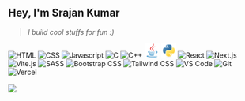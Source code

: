## Hey, I'm Srajan Kumar
> _I build cool stuffs for fun :)_

<div>
   <img src="https://cdn.jsdelivr.net/gh/devicons/devicon/icons/html5/html5-original.svg" width=30 alt="HTML"/>
   <img src="https://cdn.jsdelivr.net/gh/devicons/devicon/icons/css3/css3-original.svg" width=30 alt="CSS"/>
   <img src="https://cdn.jsdelivr.net/gh/devicons/devicon/icons/javascript/javascript-original.svg" width=30 alt="Javascript"/>
   <img src="https://cdn.jsdelivr.net/gh/devicons/devicon/icons/c/c-original.svg" width=30 alt="C"/>
   <img src="https://cdn.jsdelivr.net/gh/devicons/devicon/icons/cplusplus/cplusplus-original.svg" width=30 alt="C++"/>
   <img src="https://github.com/devicons/devicon/blob/master/icons/java/java-original.svg" width=30 alt="Java"/>
   <img src="https://github.com/devicons/devicon/blob/master/icons/python/python-original.svg" width=30 alt="Python"/>
   <img src="https://cdn.jsdelivr.net/gh/devicons/devicon/icons/react/react-original.svg" width=30 alt="React"/>
   <img src="https://skillicons.dev/icons?i=nextjs" width=30 alt="Next.js"/>
   <img src="https://raw.githubusercontent.com/danielcranney/readme-generator/main/public/icons/skills/vite-colored.svg" width=30 alt="Vite.js"/>
   <img src="https://cdn.jsdelivr.net/gh/devicons/devicon/icons/sass/sass-original.svg" width=30 alt="SASS"/>
   <img src="https://cdn.jsdelivr.net/gh/devicons/devicon/icons/bootstrap/bootstrap-original.svg" width=30 alt="Bootstrap CSS"/>
   <img src="https://cdn.jsdelivr.net/gh/devicons/devicon/icons/tailwindcss/tailwindcss-plain.svg" width=30 alt="Tailwind CSS"/>
   <img src="https://cdn.jsdelivr.net/gh/devicons/devicon/icons/vscode/vscode-original.svg" width=30 alt="VS Code"/>
   <img src="https://cdn.jsdelivr.net/gh/devicons/devicon/icons/git/git-original.svg" width=30 alt="Git"/>
   <img src="https://skillicons.dev/icons?i=vercel" width=30 alt="Vercel"/>
</div>
<br/>
<div>
  <a href="https://www.linkedin.com/in/kumarsrajan/" target="_blank">
  <img src="https://img.shields.io/badge/LinkedIn-blue?style=for-the-badge&logo=linkedin"/>
  </a>
</div>

<br/>

<!--
<div id="plan-to-learn">
   <img src="https://cdn.jsdelivr.net/gh/devicons/devicon/icons/mongodb/mongodb-original-wordmark.svg" width=30 alt="mongodb"/>
   <img src="https://skillicons.dev/icons?i=express" height=40 width=50/>
   <img src="https://cdn.jsdelivr.net/gh/devicons/devicon/icons/nodejs/nodejs-original-wordmark.svg" width=30 alt="nodejs"/>
   <img src="https://cdn.jsdelivr.net/gh/devicons/devicon/icons/docker/docker-plain.svg" width=30 alt="docker"/>
   <img src="https://cdn.jsdelivr.net/gh/devicons/devicon/icons/kubernetes/kubernetes-plain.svg" width=30 alt="kubernetes"/>
   <img src="https://cdn.jsdelivr.net/gh/devicons/devicon/icons/jenkins/jenkins-original.svg" width=30 alt="jenkins"/>
   <img src="https://cdn.jsdelivr.net/gh/devicons/devicon/icons/mysql/mysql-original.svg" width=30 alt="mysql"/>
   <img src="https://cdn.jsdelivr.net/gh/devicons/devicon/icons/typescript/typescript-plain.svg" width=30 alt="typescript"/>
</div> 
-->


<!--
<details>
   <summary>
      Projects
   </summary>
   <br/>
   <p>
      <img src="http://github-profile-summary-cards.vercel.app/api/cards/profile-details?username=srajankumar&theme=github_dark"/>
   </p>
    <div style="display: grid; grid-template-columns: repeat(2, 1fr); gap: 10px;">
      <a href="https://github.com/anuraghazra/github-readme-stats">
         <img src="https://github-readme-stats.vercel.app/api/pin/?username=anuraghazra&repo=github-readme-stats&theme=github_dark"/>
      </a>
      <a href="https://github.com/anuraghazra/github-readme-stats">
         <img src="https://github-readme-stats.vercel.app/api/pin/?username=anuraghazra&repo=github-readme-stats&theme=github_dark"/>
      </a>
      <a href="https://github.com/anuraghazra/github-readme-stats">
         <img src="https://github-readme-stats.vercel.app/api/pin/?username=anuraghazra&repo=github-readme-stats&theme=github_dark"/>
      </a>
      <a href="https://github.com/anuraghazra/github-readme-stats">
         <img src="https://github-readme-stats.vercel.app/api/pin/?username=anuraghazra&repo=github-readme-stats&theme=github_dark"/>
      </a>
   </div>
    -->
</details>

